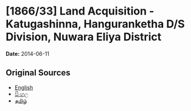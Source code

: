 # [1866/33] Land Acquisition - Katugashinna, Hanguranketha D/S Division, Nuwara Eliya District

**Date:** 2014-06-11

## Original Sources

- [English](https://documents.gov.lk/view/extra-gazettes/2014/6/1866-33_E.pdf)
- [සිංහල](https://documents.gov.lk/view/extra-gazettes/2014/6/1866-33_S.pdf)
- [தமிழ்](https://documents.gov.lk/view/extra-gazettes/2014/6/1866-33_T.pdf)
